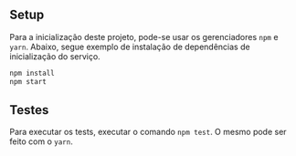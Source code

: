 ## Setup

Para a inicialização deste projeto, pode-se usar os gerenciadores `npm` e `yarn`. Abaixo, segue exemplo de instalação de dependências de inicialização do serviço.

```sh
npm install
npm start
```

## Testes

Para executar os tests, executar o comando `npm test`. O mesmo pode ser feito com o `yarn`.

